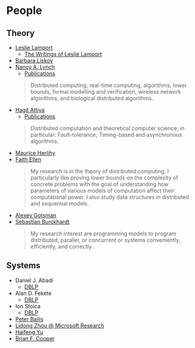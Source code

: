 # People

## Theory
- [Leslie Lamport](http://www.lamport.org/)
  - [The Writings of Leslie Lamport](http://lamport.azurewebsites.net/pubs/pubs.html)
- [Barbara Liskov](http://www.pmg.csail.mit.edu/~liskov/)
- [Nancy A. Lynch](http://people.csail.mit.edu/lynch/)
  - [Publications](http://groups.csail.mit.edu/tds/lynch-pubs.html)
  > Distributed computing, real-time computing, algorithms, lower bounds,
  formal modelling and verification, wireless network algorithms,
  and biological distributed algorithms.
- [Hagit Attiya](http://hagit.net.technion.ac.il/)
  - [Publications](http://hagit.net.technion.ac.il/publications/)
  > Distributed computation and theoretical computer science;
  in particular: Fault-tolerance; Timing-based and asynchronous algorithms.
- [Maurice Herlihy](http://cs.brown.edu/~mph/)
- [Faith Ellen](http://www.cs.toronto.edu/~faith/)
  > My research is in the theory of distributed computing.
  I particularly like proving lower bounds on the complexity of concrete problems
  with the goal of understanding how parameters of various models of computation affect their computational power.
  I also study data structures in distributed and sequential models.
- [Alexey Gotsman](http://software.imdea.org/~gotsman/)
- [Sebastian Burckhardt](https://www.microsoft.com/en-us/research/people/sburckha/)
  > My research interest are programming models to program distributed, parallel,
    or concurrent or systems conveniently, efficiently, and correctly.

## Systems
- Daniel J. Abadi
  - [DBLP](https://dblp.org/pid/a/DJAbadi.html)
- Alan D. Fekete
  - [DBLP](https://dblp.org/pid/f/AlanDavidFekete.html)
- Ion Stoica
  - [DBLP](https://dblp.org/pid/s/IonStoica.html)
- [Peter Bailis](http://www.bailis.org/)
- [Lidong Zhou @ Microsoft Research](http://research.microsoft.com/en-us/people/lidongz/)
- [Haifeng Yu](http://www.comp.nus.edu.sg/~yuhf/)
- [Brian F. Cooper](http://www.brianfrankcooper.net/)
